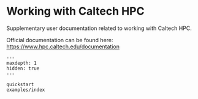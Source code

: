 Working with Caltech HPC
========================

Supplementary user documentation related to working with Caltech HPC.

Official documentation can be found here: <https://www.hpc.caltech.edu/documentation>

```{toctree}
---
maxdepth: 1
hidden: true
---

quickstart
examples/index
```
